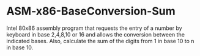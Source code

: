 # ASM-x86-BaseConversion-Sum
Intel 80x86 assembly program that requests the entry of a number by keyboard in base 2,4,8,10 or 16 and allows the conversion between the indicated bases. Also, calculate the sum of the digits from 1 in base 10 to n in base 10.
